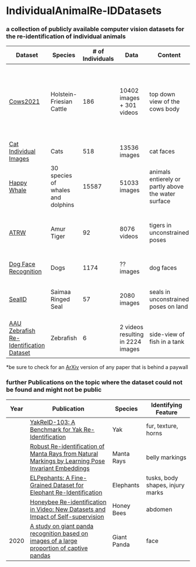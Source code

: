 # IndividualAnimalRe-IDDatasets
### a collection of publicly available computer vision datasets for the re-identification of individual animals

|Dataset|Species|# of Individuals|Data|Content|Identifying Feature|Labels|Corresponding Paper*|License|
|--------|--------|--------|--------|--------|--------|--------|--------|--------|
|[Cows2021](https://github.com/Wormgit/Cows2021)|Holstein-Friesian Cattle|186|10402 images + 301 videos|top down view of the cows body|coat pattern|oriented BB + identity + tracklet annotations|[Towards Self-Supervision for Video Identification of Individual Holstein-Friesian Cattle: The Cows2021 Dataset](https://www.researchgate.net/publication/351354662_Towards_Self-Supervision_for_Video_Identification_of_Individual_Holstein-Friesian_Cattle_The_Cows2021_Dataset)|CC BY-NC-SA 4.0|
|[Cat Individual Images](https://www.kaggle.com/datasets/timost1234/cat-individuals)|Cats|518|13536 images|cat faces|face|identity annotations|none found|CC BY 4.0|
|[Happy Whale](https://www.kaggle.com/code/chasset/sampling-happywhale/notebook)|30 species of whales and dolphins|15587|51033 images|animals entierely or partly above the water surface|fin, back|identity annotations|none found|Apache 2.0|
|[ATRW](https://www.kaggle.com/datasets/quadeer15sh/amur-tiger-reidentification)|Amur Tiger|92|8076 videos|tigers in unconstrained poses|coat pattern|BB + keypoint-based pose + identity annotations|[ATRW: A Benchmark for Amur Tiger Re-identification in the Wild](https://doi.org/10.1145/3394171.3413569)|CC BY-NC-SA 4.0|
|[Dog Face Recognition](https://www.kaggle.com/datasets/wutheringwang/dog-face-recognition)|Dogs|1174|?? images|dog faces|face|identity annotations|none found|CC0: Public Domain|
|[SealID](https://doi.org/10.23729/0f4a3296-3b10-40c8-9ad3-0cf00a5a4a53)|Saimaa Ringed Seal|57|2080 images|seals in unconstrained poses on land|pelage patterns|identity annotations|[SealID: Saimaa Ringed Seal Re-Identification Dataset](https://doi.org/10.3390/s22197602)|CC BY 4.0|
|[AAU Zebrafish Re-Identification Dataset](https://www.kaggle.com/datasets/aalborguniversity/aau-zebrafish-reid)|Zebrafish|6|2 videos resulting in 2224 images|side-view of fish in a tank|stripes, body pattern|BB + identity annotations|[Re-Identification of Zebrafish using Metric Learning](https://doi.org/10.1109/WACVW50321.2020.9096922)|CC BY 4.0|

*be sure to check for an [ArXiv](https://arxiv.org/) version of any paper that is behind a paywall

### further Publications on the topic where the dataset could not be found and might not be public

|Year|Publication|Species|Identifying Feature|
|--------|--------|--------|--------|
||[YakReID-103: A Benchmark for Yak Re-Identification](https://doi.org/10.1109/IJCB52358.2021.9484341)|Yak|fur, texture, horns|
||[Robust Re-identification of Manta Rays from Natural Markings by Learning Pose Invariant Embeddings](https://doi.org/10.1109/DICTA52665.2021.9647359)|Manta Rays|belly markings|
||[ELPephants: A Fine-Grained Dataset for Elephant Re-Identification](https://doi.org/10.1109/ICCVW.2019.00035)|Elephants|tusks, body shapes, injury marks|
||[Honeybee Re-identification in Video: New Datasets and Impact of Self-supervision](https://jachansantiago.com/assets/pdf/VISAPP.pdf)|Honey Bees|abdomen|
|2020|[A study on giant panda recognition based on images of a large proportion of captive pandas](https://doi.org/10.1002/ece3.6152)|Giant Panda|face|
